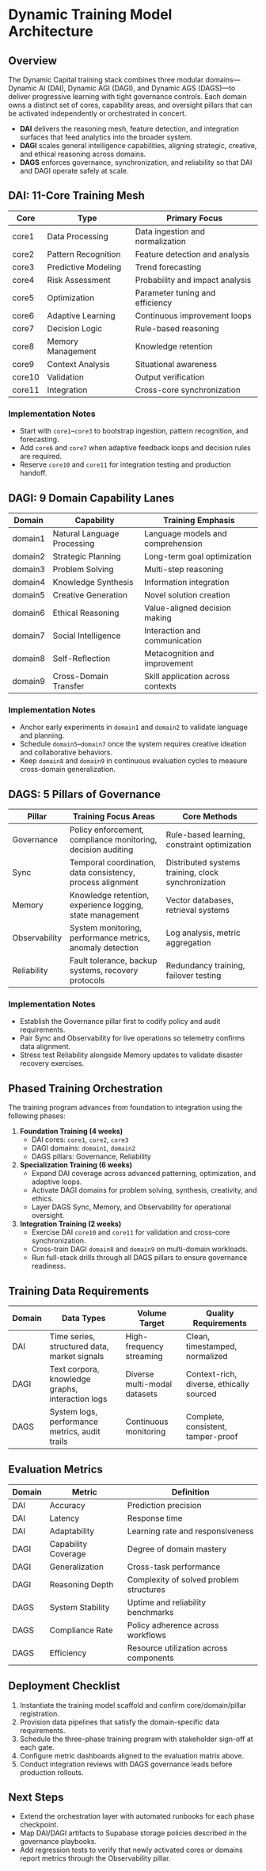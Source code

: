 # Dynamic Training Model Architecture

## Overview

The Dynamic Capital training stack combines three modular domains—Dynamic AI
(DAI), Dynamic AGI (DAGI), and Dynamic AGS (DAGS)—to deliver progressive
learning with tight governance controls. Each domain owns a distinct set of
cores, capability areas, and oversight pillars that can be activated
independently or orchestrated in concert.

- **DAI** delivers the reasoning mesh, feature detection, and integration
  surfaces that feed analytics into the broader system.
- **DAGI** scales general intelligence capabilities, aligning strategic,
  creative, and ethical reasoning across domains.
- **DAGS** enforces governance, synchronization, and reliability so that DAI and
  DAGI operate safely at scale.

## DAI: 11-Core Training Mesh

| Core   | Type                | Primary Focus                    |
| ------ | ------------------- | -------------------------------- |
| core1  | Data Processing     | Data ingestion and normalization |
| core2  | Pattern Recognition | Feature detection and analysis   |
| core3  | Predictive Modeling | Trend forecasting                |
| core4  | Risk Assessment     | Probability and impact analysis  |
| core5  | Optimization        | Parameter tuning and efficiency  |
| core6  | Adaptive Learning   | Continuous improvement loops     |
| core7  | Decision Logic      | Rule-based reasoning             |
| core8  | Memory Management   | Knowledge retention              |
| core9  | Context Analysis    | Situational awareness            |
| core10 | Validation          | Output verification              |
| core11 | Integration         | Cross-core synchronization       |

### Implementation Notes

- Start with `core1`–`core3` to bootstrap ingestion, pattern recognition, and
  forecasting.
- Add `core6` and `core7` when adaptive feedback loops and decision rules are
  required.
- Reserve `core10` and `core11` for integration testing and production handoff.

## DAGI: 9 Domain Capability Lanes

| Domain  | Capability                  | Training Emphasis                 |
| ------- | --------------------------- | --------------------------------- |
| domain1 | Natural Language Processing | Language models and comprehension |
| domain2 | Strategic Planning          | Long-term goal optimization       |
| domain3 | Problem Solving             | Multi-step reasoning              |
| domain4 | Knowledge Synthesis         | Information integration           |
| domain5 | Creative Generation         | Novel solution creation           |
| domain6 | Ethical Reasoning           | Value-aligned decision making     |
| domain7 | Social Intelligence         | Interaction and communication     |
| domain8 | Self-Reflection             | Metacognition and improvement     |
| domain9 | Cross-Domain Transfer       | Skill application across contexts |

### Implementation Notes

- Anchor early experiments in `domain1` and `domain2` to validate language and
  planning.
- Schedule `domain5`–`domain7` once the system requires creative ideation and
  collaborative behaviors.
- Keep `domain8` and `domain9` in continuous evaluation cycles to measure
  cross-domain generalization.

## DAGS: 5 Pillars of Governance

| Pillar        | Training Focus Areas                                         | Core Methods                                        |
| ------------- | ------------------------------------------------------------ | --------------------------------------------------- |
| Governance    | Policy enforcement, compliance monitoring, decision auditing | Rule-based learning, constraint optimization        |
| Sync          | Temporal coordination, data consistency, process alignment   | Distributed systems training, clock synchronization |
| Memory        | Knowledge retention, experience logging, state management    | Vector databases, retrieval systems                 |
| Observability | System monitoring, performance metrics, anomaly detection    | Log analysis, metric aggregation                    |
| Reliability   | Fault tolerance, backup systems, recovery protocols          | Redundancy training, failover testing               |

### Implementation Notes

- Establish the Governance pillar first to codify policy and audit requirements.
- Pair Sync and Observability for live operations so telemetry confirms data
  alignment.
- Stress test Reliability alongside Memory updates to validate disaster recovery
  exercises.

## Phased Training Orchestration

The training program advances from foundation to integration using the following
phases:

1. **Foundation Training (4 weeks)**
   - DAI cores: `core1`, `core2`, `core3`
   - DAGI domains: `domain1`, `domain2`
   - DAGS pillars: Governance, Reliability
2. **Specialization Training (6 weeks)**
   - Expand DAI coverage across advanced patterning, optimization, and adaptive
     loops.
   - Activate DAGI domains for problem solving, synthesis, creativity, and
     ethics.
   - Layer DAGS Sync, Memory, and Observability for operational oversight.
3. **Integration Training (2 weeks)**
   - Exercise DAI `core10` and `core11` for validation and cross-core
     synchronization.
   - Cross-train DAGI `domain8` and `domain9` on multi-domain workloads.
   - Run full-stack drills through all DAGS pillars to ensure governance
     readiness.

## Training Data Requirements

| Domain | Data Types                                       | Volume Target                | Quality Requirements                     |
| ------ | ------------------------------------------------ | ---------------------------- | ---------------------------------------- |
| DAI    | Time series, structured data, market signals     | High-frequency streaming     | Clean, timestamped, normalized           |
| DAGI   | Text corpora, knowledge graphs, interaction logs | Diverse multi-modal datasets | Context-rich, diverse, ethically sourced |
| DAGS   | System logs, performance metrics, audit trails   | Continuous monitoring        | Complete, consistent, tamper-proof       |

## Evaluation Metrics

| Domain | Metric              | Definition                              |
| ------ | ------------------- | --------------------------------------- |
| DAI    | Accuracy            | Prediction precision                    |
| DAI    | Latency             | Response time                           |
| DAI    | Adaptability        | Learning rate and responsiveness        |
| DAGI   | Capability Coverage | Degree of domain mastery                |
| DAGI   | Generalization      | Cross-task performance                  |
| DAGI   | Reasoning Depth     | Complexity of solved problem structures |
| DAGS   | System Stability    | Uptime and reliability benchmarks       |
| DAGS   | Compliance Rate     | Policy adherence across workflows       |
| DAGS   | Efficiency          | Resource utilization across components  |

## Deployment Checklist

1. Instantiate the training model scaffold and confirm core/domain/pillar
   registration.
2. Provision data pipelines that satisfy the domain-specific data requirements.
3. Schedule the three-phase training program with stakeholder sign-off at each
   gate.
4. Configure metric dashboards aligned to the evaluation matrix above.
5. Conduct integration reviews with DAGS governance leads before production
   rollouts.

## Next Steps

- Extend the orchestration layer with automated runbooks for each phase
  checkpoint.
- Map DAI/DAGI artifacts to Supabase storage policies described in the
  governance playbooks.
- Add regression tests to verify that newly activated cores or domains report
  metrics through the Observability pillar.
